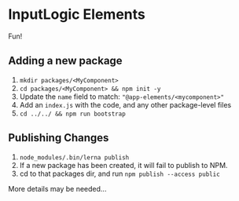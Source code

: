 # InputLogic Elements

Fun!

## Adding a new package

1. `mkdir packages/<MyComponent>`
2. `cd packages/<MyComponent> && npm init -y`
3. Update the `name` field to match: `"@app-elements/<mycomponent>"`
4. Add an `index.js` with the code, and any other package-level files
5. `cd ../../ && npm run bootstrap`


## Publishing Changes

1. `node_modules/.bin/lerna publish`
2. If a new package has been created, it will fail to publish to NPM.
3. cd to that packages dir, and run `npm publish --access public`

More details may be needed...
